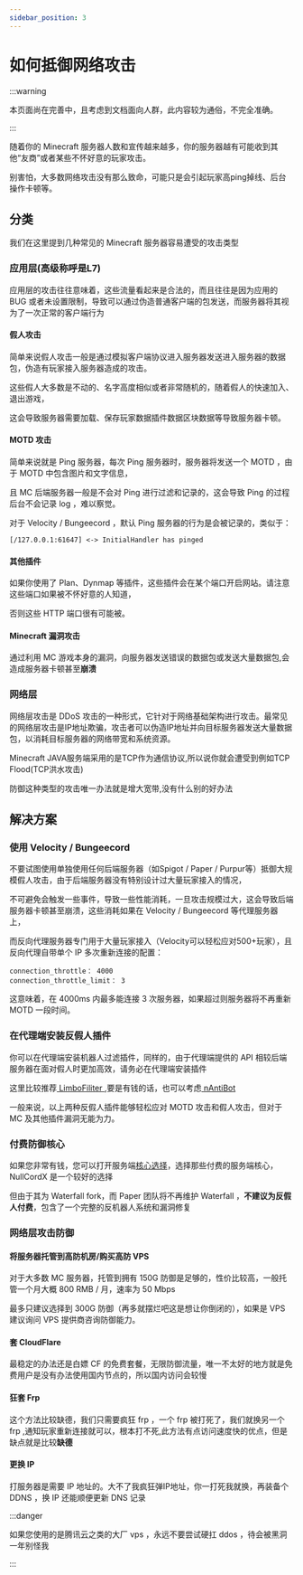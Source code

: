 ```yaml
---
sidebar_position: 3
---
```


# 如何抵御网络攻击

:::warning

本页面尚在完善中，且考虑到文档面向人群，此内容较为通俗，不完全准确。

:::

随着你的 Minecraft 服务器人数和宣传越来越多，你的服务器越有可能收到其他“友商”或者某些不怀好意的玩家攻击。

别害怕，大多数网络攻击没有那么致命，可能只是会引起玩家高ping掉线、后台操作卡顿等。

## 分类

我们在这里提到几种常见的 Minecraft 服务器容易遭受的攻击类型

### 应用层(高级称呼是L7)

应用层的攻击往往意味着，这些流量看起来是合法的，而且往往是因为应用的 BUG 或者未设置限制，导致可以通过伪造普通客户端的包发送，而服务器将其视为了一次正常的客户端行为

#### 假人攻击

简单来说假人攻击一般是通过模拟客户端协议进入服务器发送进入服务器的数据包，伪造有玩家接入服务器造成的攻击。

这些假人大多数是不动的、名字高度相似或者非常随机的，随着假人的快速加入、退出游戏，

这会导致服务器需要加载、保存玩家数据插件数据区块数据等导致服务器卡顿。

#### MOTD 攻击

简单来说就是 Ping 服务器，每次 Ping 服务器时，服务器将发送一个 MOTD ，由于 MOTD 中包含图片和文字信息，

且 MC 后端服务器一般是不会对 Ping 进行过滤和记录的，这会导致 Ping 的过程后台不会记录 log ，难以察觉。

对于 Velocity / Bungeecord ，默认 Ping 服务器的行为是会被记录的，类似于：

```
[/127.0.0.1:61647] <-> InitialHandler has pinged
```

#### 其他插件

如果你使用了 Plan、Dynmap 等插件，这些插件会在某个端口开启网站。请注意这些端口如果被不怀好意的人知道，

否则这些 HTTP 端口很有可能被。

#### Minecraft 漏洞攻击

通过利用 MC 游戏本身的漏洞，向服务器发送错误的数据包或发送大量数据包,会造成服务器卡顿甚至**崩溃**

### 网络层

网络层攻击是 DDoS 攻击的一种形式，它针对于网络基础架构进行攻击。最常见的网络层攻击是IP地址欺骗，攻击者可以伪造IP地址并向目标服务器发送大量数据包，以消耗目标服务器的网络带宽和系统资源。

Minecraft JAVA服务端采用的是TCP作为通信协议,所以说你就会遭受到例如TCP Flood(TCP洪水攻击)

防御这种类型的攻击唯一办法就是增大宽带,没有什么别的好办法

## 解决方案

### 使用 Velocity / Bungeecord

不要试图使用单独使用任何后端服务器（如Spigot / Paper / Purpur等）抵御大规模假人攻击，由于后端服务器没有特别设计过大量玩家接入的情况，

不可避免会触发一些事件，导致一些性能消耗，一旦攻击规模过大，这会导致后端服务器卡顿甚至崩溃，这些消耗如果在 Velocity / Bungeecord 等代理服务器上，

而反向代理服务器专门用于大量玩家接入（Velocity可以轻松应对500+玩家），且反向代理自带单个 IP 多次重新连接的配置：

```
connection_throttle： 4000
connection_throttle_limit： 3
```

这意味着，在 4000ms 内最多能连接 3 次服务器，如果超过则服务器将不再重新 MOTD 一段时间。

### 在代理端安装反假人插件

你可以在代理端安装机器人过滤插件，同样的，由于代理端提供的 API 相较后端服务器在面对假人时更加高效，请务必在代理端安装插件

这里比较推荐[ LimboFiliter ](https://modrinth.com/plugin/limbofilter),要是有钱的话，也可以考虑[ nAntiBot ](https://en.docs.nickuc.com/v/nantibot/premium)

一般来说，以上两种反假人插件能够轻松应对 MOTD 攻击和假人攻击，但对于 MC 及其他插件漏洞无能为力。

### 付费防御核心

如果您非常有钱，您可以打开服务端[核心选择](/docs/跨服端/搭建/核心选择.md)，选择那些付费的服务端核心，NullCordX 是一个较好的选择

但由于其为 Waterfall fork，而 Paper 团队将不再维护 Waterfall ，**不建议为反假人付费**，包含了一个完整的反机器人系统和漏洞修复

### 网络层攻击防御

#### 将服务器托管到高防机房/购买高防 VPS

对于大多数 MC 服务器，托管到拥有 150G 防御是足够的，性价比较高，一般托管一个月大概 800 RMB / 月，速率为 50 Mbps

最多只建议选择到 300G 防御（再多就摆烂吧这是想让你倒闭的），如果是 VPS 建议询问 VPS 提供商咨询防御能力。

#### 套 CloudFlare

最稳定的办法还是白嫖 CF 的免费套餐，无限防御流量，唯一不太好的地方就是免费用户是没有办法使用国内节点的，所以国内访问会较慢

#### 狂套 Frp

这个方法比较缺德，我们只需要疯狂 frp ，一个 frp 被打死了，我们就换另一个 frp ,通知玩家重新连接就可以，根本打不死,此方法有点访问速度快的优点，但是缺点就是比较**缺德**

#### 更换 IP

打服务器是需要 IP 地址的。大不了我疯狂弹IP地址，你一打死我就换，再装备个 DDNS ，换 IP 还能顺便更新 DNS 记录

:::danger

如果您使用的是腾讯云之类的大厂 vps ，永远不要尝试硬扛 ddos ，待会被黑洞一年别怪我

:::
